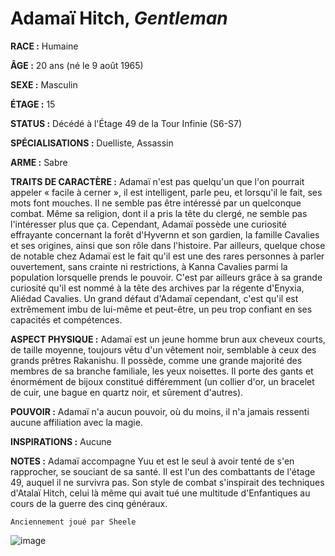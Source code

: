 # Adamaï Hitch, *Gentleman*

**RACE :** Humaine

**ÂGE :** 20 ans (né le 9 août 1965)

**SEXE :** Masculin

**ÉTAGE :** 15

**STATUS :** Décédé à l'Étage 49 de la Tour Infinie (S6-S7)

**SPÉCIALISATIONS :** Duelliste, Assassin

**ARME :** Sabre

**TRAITS DE CARACTÈRE :** Adamaï n'est pas quelqu'un que l'on pourrait appeler « facile à cerner », il est intelligent, parle peu, et lorsqu'il le fait, ses mots font mouches. Il ne semble pas être intéressé par un quelconque combat. Même sa religion, dont il a pris la tête du clergé, ne semble pas l'intéresser plus que ça. Cependant, Adamaï possède une curiosité effrayante concernant la forêt d'Hyvernn et son gardien, la famille Cavalies et ses origines, ainsi que son rôle dans l'histoire. Par ailleurs, quelque chose de notable chez Adamaï est le fait qu'il est une des rares personnes à parler ouvertement, sans crainte ni restrictions, à Kanna Cavalies parmi la population lorsquelle prends le pouvoir. C'est par ailleurs grâce à sa grande curiosité qu'il est nommé à la tête des archives par la régente d'Enyxia, Aliédad Cavalies. Un grand défaut d'Adamaï cependant, c'est qu'il est extrêmement imbu de lui-même et peut-être, un peu trop confiant en ses capacités et compétences.

**ASPECT PHYSIQUE :** Adamaï est un jeune homme brun aux cheveux courts, de taille moyenne, toujours vêtu d'un vêtement noir, semblable à ceux des grands prêtres Rakanishu. Il possède, comme une grande majorité des membres de sa branche familiale, les yeux noisettes. Il porte des gants et énormément de bijoux constitué différemment (un collier d'or, un bracelet de cuir, une bague en quartz noir, et sûrement d'autres).

**POUVOIR :** Adamaï n'a aucun pouvoir, où du moins, il n'a jamais ressenti aucune affiliation avec la magie.

**INSPIRATIONS :** Aucune

**NOTES :** Adamaï accompagne Yuu et est le seul à avoir tenté de s'en rapprocher, se souciant de sa santé. Il est l'un des combattants de l'étage 49, auquel il ne survivra pas. Son style de combat s'inspirait des techniques d'Atalaï Hitch, celui là même qui avait tué une multitude d'Enfantiques au cours de la guerre des cinq généraux.

`Anciennement joué par Sheele`

![image](https://data.enyxia.fr/images/characters/adamai.png)
